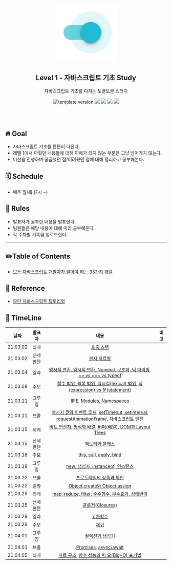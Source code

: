<p align="middle" >
  <img width="200px;" src="./src/images/toggle-toggle.png"/>
</p>
<h2 align="middle">Level 1 - 자바스크립트 기초 Study</h2>
<p align="middle">자바스크립트 기초를 다지는 토글토글 스터디</p>
<p align="middle">
<img src="https://img.shields.io/badge/version-1.0.0-blue?style=flat-square" alt="template version"/>
<img src="https://img.shields.io/badge/language-html-red.svg?style=flat-square"/>
<img src="https://img.shields.io/badge/language-css-blue.svg?style=flat-square"/>
<img src="https://img.shields.io/badge/language-js-yellow.svg?style=flat-square"/>
<a href="https://github.com/daybrush/moveable/blob/master/LICENSE" target="_blank">
  <img src="https://img.shields.io/github/license/daybrush/moveable.svg?style=flat-square&label=license&color=08CE5D"/>
  </a>
</p>
<br/>
<br/>

## 🔥 Goal

- 자바스크립트 기초를 탄탄히 다진다.
- 레벨 1에서 다뤘던 내용들에 대해 이해가 되지 않는 부분은 그냥 넘어가지 않는다.
- 미션을 진행하며 궁금했던 점/어려웠던 점에 대해 정리하고 공부해본다.

## 🗓 Schedule

- 매주 월/목 (7시 ~)

## 📝 Rules

- 발표자가 공부한 내용을 발표한다.
- 팀원들은 해당 내용에 대해 미리 공부해온다.
- 각 주차별 기록을 업로드한다.

---

## ✏️Table of Contents

- [모든 자바스크립트 개발자가 알아야 하는 33가지 개념](https://github.com/yjs03057/33-js-concepts#6-%ED%95%A8%EC%88%98-%EB%B2%94%EC%9C%84-%EB%B8%94%EB%A1%9D-%EB%B2%94%EC%9C%84-%EB%A0%89%EC%8B%9C%EC%BB%AClexical-%EB%B2%94%EC%9C%84)

## 📙 Reference

- [모던 자바스크립트 튜토리얼](https://ko.javascript.info/)

## 🐛 TimeLine

|   날짜   |  발표자  |                                                                                                                                     내용                                                                                                                                     | 비고 |
| :------: | :------: | :--------------------------------------------------------------------------------------------------------------------------------------------------------------------------------------------------------------------------------------------------------------------------: | :--: |
| 21.03.02 |   티케   | [호출 스택](https://github.com/yjs03057/33-js-concepts#1-%ED%98%B8%EC%B6%9C-%EC%8A%A4%ED%83%9D)|      |
| 21.03.02 | 신세한탄  |[원시 자료형](https://github.com/yjs03057/33-js-concepts#2-원시-자료형)|      |
| 21.03.04 |   엘라   |[명시적 변환, 암시적 변환, Nominal, 구조화, 덕 타이핑](https://github.com/yjs03057/33-js-concepts#4-%EB%AA%85%EC%8B%9C%EC%A0%81-%EB%B3%80%ED%99%98-%EC%95%94%EC%8B%9C%EC%A0%81-%EB%B3%80%ED%99%98-nominal-%EA%B5%AC%EC%A1%B0%ED%99%94-%EB%8D%95-%ED%83%80%EC%9D%B4%ED%95%91), [== vs === vs typeof](https://github.com/yjs03057/33-js-concepts#5--vs--vs-typeof)  |      |
| 21.03.08 |   주모   |[함수 범위, 블록 범위, 렉시컬(lexical) 범위](https://github.com/yjs03057/33-js-concepts#6-%ED%95%A8%EC%88%98-%EB%B2%94%EC%9C%84-%EB%B8%94%EB%A1%9D-%EB%B2%94%EC%9C%84-%EB%A0%89%EC%8B%9C%EC%BB%AClexical-%EB%B2%94%EC%9C%84), [식(expression) vs 문(statement)](https://github.com/yjs03057/33-js-concepts#7-%EC%8B%9Dexpression-vs-%EB%AC%B8statement) |      |
| 21.03.11 |  그루밍  |[IIFE, Modules, Namespaces](https://github.com/yjs03057/33-js-concepts#8-iife-modules-namespaces)  |      |
| 21.03.11 |   브콜   |[메시지 큐와 이벤트 루프](https://github.com/yjs03057/33-js-concepts#9-%EB%A9%94%EC%8B%9C%EC%A7%80-%ED%81%90%EC%99%80-%EC%9D%B4%EB%B2%A4%ED%8A%B8-%EB%A3%A8%ED%94%84), [setTimeout, setInterval, requestAnimationFrame](https://github.com/yjs03057/33-js-concepts#10-settimeout-setinterval-requestanimationframe), [자바스크립트 엔진](https://github.com/yjs03057/33-js-concepts#11-%EC%9E%90%EB%B0%94%EC%8A%A4%ED%81%AC%EB%A6%BD%ED%8A%B8-%EC%97%94%EC%A7%84) |      |
| 21.03.15 |   티케    |[비트 연산자, 형식화 배열, 버퍼(배열)](https://github.com/yjs03057/33-js-concepts#12-%EB%B9%84%ED%8A%B8-%EC%97%B0%EC%82%B0%EC%9E%90-%ED%98%95%EC%8B%9D%ED%99%94-%EB%B0%B0%EC%97%B4-%EB%B2%84%ED%8D%BC%EB%B0%B0%EC%97%B4), [DOM과 Layout Trees](https://github.com/yjs03057/33-js-concepts#13-dom%EA%B3%BC-layout-trees) |      |
| 21.03.15 |  신세한탄  |[팩토리와 클래스](https://github.com/yjs03057/33-js-concepts#14-%ED%8C%A9%ED%86%A0%EB%A6%AC%EC%99%80-%ED%81%B4%EB%9E%98%EC%8A%A4)  |      |
| 21.03.18 |   주모   |[this, call, apply, bind](https://github.com/yjs03057/33-js-concepts#15-this-call-apply-bind) |      |
| 21.03.18 |  그루밍   |[new, 생성자, instanceof, 인스턴스](https://github.com/yjs03057/33-js-concepts#16-new-%EC%83%9D%EC%84%B1%EC%9E%90-instanceof-%EC%9D%B8%EC%8A%A4%ED%84%B4%EC%8A%A4) |      |
| 21.03.22 |  브콜  |[프로토타입의 상속과 체인](https://github.com/yjs03057/33-js-concepts#17-%ED%94%84%EB%A1%9C%ED%86%A0%ED%83%80%EC%9E%85%EC%9D%98-%EC%83%81%EC%86%8D%EA%B3%BC-%EC%B2%B4%EC%9D%B8)  |      |
| 21.03.22 |   엘라   |[Object.create와 Object.assign](https://github.com/yjs03057/33-js-concepts#18-objectcreate%EC%99%80-objectassign) |      |
| 21.03.25 |   티케    |[map, reduce, filter](https://github.com/yjs03057/33-js-concepts#19-map-reduce-filter), [순수함수, 부수효과, 상태변이](https://github.com/yjs03057/33-js-concepts#20-%EC%88%9C%EC%88%98%ED%95%A8%EC%88%98-%EB%B6%80%EC%88%98%ED%9A%A8%EA%B3%BC-%EC%83%81%ED%83%9C%EB%B3%80%EC%9D%B4) |      |
| 21.03.25 |  신세한탄  |[클로저(Closures)](https://github.com/yjs03057/33-js-concepts#21-%ED%81%B4%EB%A1%9C%EC%A0%80closures)  |      |
| 21.03.29 |   엘라   |[고차함수](https://github.com/yjs03057/33-js-concepts#22-%EA%B3%A0%EC%B0%A8%ED%95%A8%EC%88%98) |      |
| 21.03.29 |   주모   |[재귀](https://github.com/yjs03057/33-js-concepts#23-%EC%9E%AC%EA%B7%80) |      |
| 21.04.01 |  그루밍  |[컬렉션과 생성기](https://github.com/yjs03057/33-js-concepts#24-%EC%BB%AC%EB%A0%89%EC%85%98%EA%B3%BC-%EC%83%9D%EC%84%B1%EA%B8%B0)  |      |
| 21.04.01 |   브콜   |[Promises](https://github.com/yjs03057/33-js-concepts#25-promises), [async/await](https://github.com/yjs03057/33-js-concepts#26-asyncawait)|      |
| 21.04.05 |   티케    |[자료 구조](https://github.com/yjs03057/33-js-concepts#27-%EC%9E%90%EB%A3%8C-%EA%B5%AC%EC%A1%B0), [함수 성능과 빅 오(Big-O) 표기법](https://github.com/yjs03057/33-js-concepts#28-%ED%95%A8%EC%88%98-%EC%84%B1%EB%8A%A5%EA%B3%BC-%EB%B9%85-%EC%98%A4big-o-%ED%91%9C%EA%B8%B0%EB%B2%95) |      |
